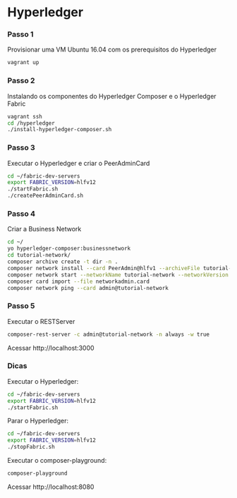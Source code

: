 # Hyperledger

### Passo 1 
Provisionar uma VM Ubuntu 16.04 com os prerequisitos do Hyperledger
```bash
vagrant up
```

### Passo 2
Instalando os componentes do Hyperledger Composer e o Hyperledger Fabric
```bash
vagrant ssh
cd /hyperledger
./install-hyperledger-composer.sh
```

### Passo 3
Executar o Hyperledger e criar o PeerAdminCard
```bash
cd ~/fabric-dev-servers
export FABRIC_VERSION=hlfv12
./startFabric.sh
./createPeerAdminCard.sh
```

### Passo 4
Criar a Business Network
```bash
cd ~/
yo hyperledger-composer:businessnetwork
cd tutorial-network/
composer archive create -t dir -n .
composer network install --card PeerAdmin@hlfv1 --archiveFile tutorial-network@0.0.1.bna
composer network start --networkName tutorial-network --networkVersion 0.0.1 --networkAdmin admin --networkAdminEnrollSecret adminpw --card PeerAdmin@hlfv1 --file networkadmin.card
composer card import --file networkadmin.card
composer network ping --card admin@tutorial-network
```

### Passo 5
Executar o RESTServer
```bash
composer-rest-server -c admin@tutorial-network -n always -w true
```
Acessar http://localhost:3000

### Dicas
Executar o Hyperledger:
```bash
cd ~/fabric-dev-servers
export FABRIC_VERSION=hlfv12
./startFabric.sh
```

Parar o Hyperledger:
```bash
cd ~/fabric-dev-servers
export FABRIC_VERSION=hlfv12
./stopFabric.sh
```

Executar o composer-playground:
```bash
composer-playground
```
Acessar http://localhost:8080
